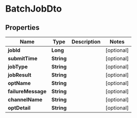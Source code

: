 

# BatchJobDto


## Properties

Name | Type | Description | Notes
------------ | ------------- | ------------- | -------------
**jobId** | **Long** |  |  [optional]
**submitTime** | **String** |  |  [optional]
**jobType** | **String** |  |  [optional]
**jobResult** | **String** |  |  [optional]
**optName** | **String** |  |  [optional]
**failureMessage** | **String** |  |  [optional]
**channelName** | **String** |  |  [optional]
**optDetail** | **String** |  |  [optional]



